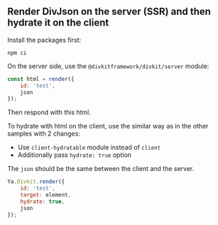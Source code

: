 ## Render DivJson on the server (SSR) and then hydrate it on the client

Install the packages first:

```
npm ci
```

On the server side, use the `@divkitframework/divkit/server` module:

```js
const html = render({
    id: 'test',
    json
});
```

Then respond with this html.

To hydrate with html on the client, use the similar way as in the other samples with 2 changes:

* Use `client-hydratable` module instead of `client`
* Additionally pass `hydrate: true` option

The `json` should be the same between the client and the server.

```js
Ya.Divkit.render({
    id: 'test',
    target: element,
    hydrate: true,
    json
});
```
